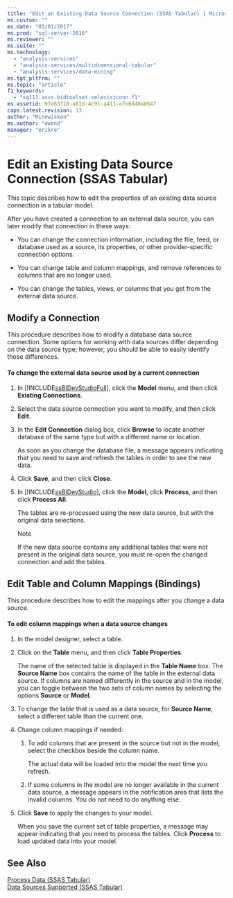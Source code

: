 ```yaml
---
title: "Edit an Existing Data Source Connection (SSAS Tabular) | Microsoft Docs"
ms.custom: ""
ms.date: "03/01/2017"
ms.prod: "sql-server-2016"
ms.reviewer: ""
ms.suite: ""
ms.technology: 
  - "analysis-services"
  - "analysis-services/multidimensional-tabular"
  - "analysis-services/data-mining"
ms.tgt_pltfrm: ""
ms.topic: "article"
f1_keywords: 
  - "sql13.asvs.bidtoolset.selexistconn.f1"
ms.assetid: 97e63f18-a01d-4c91-a411-e7e6d40a0647
caps.latest.revision: 13
author: "Minewiskan"
ms.author: "owend"
manager: "erikre"
---
```

# Edit an Existing Data Source Connection (SSAS Tabular)
  This topic describes how to edit the properties of an existing data source connection in a tabular model.  
  
 After you have created a connection to an external data source, you can later modify that connection in these ways:  
  
-   You can change the connection information, including the file, feed, or database used as a source, its properties, or other provider-specific connection options.  
  
-   You can change table and column mappings, and remove references to columns that are no longer used.  
  
-   You can change the tables, views, or columns that you get from the external data source.  
  
## Modify a Connection  
 This procedure describes how to modify a database data source connection. Some options for working with data sources differ depending on the data source type; however, you should be able to easily identify those differences.  
  
#### To change the external data source used by a current connection  
  
1.  In [!INCLUDE[ssBIDevStudioFull](../../includes/ssbidevstudiofull-md.md)], click the **Model** menu, and then click **Existing Connections**.  
  
2.  Select the data source connection you want to modify, and then click **Edit**.  
  
3.  In the **Edit Connection** dialog box, click **Browse** to locate another database of the same type but with a different name or location.  
  
     As soon as you change the database file, a message appears indicating that you need to save and refresh the tables in order to see the new data.  
  
4.  Click **Save**, and then click **Close**.  
  
5.  In [!INCLUDE[ssBIDevStudio](../../includes/ssbidevstudio-md.md)], click the **Model**, click **Process**, and then click **Process All**.  
  
     The tables are re-processed using the new data source, but with the original data selections.  
  
    > [!NOTE]  
    >  If the new data source contains any additional tables that were not present in the original data source, you must re-open the changed connection and add the tables.  
  
## Edit Table and Column Mappings (Bindings)  
 This procedure describes how to edit the mappings after you change a data source.  
  
#### To edit column mappings when a data source changes  
  
1.  In the model designer, select a table.  
  
2.  Click on the **Table** menu, and then click **Table Properties**.  
  
     The name of the selected table is displayed in the **Table Name** box. The **Source Name** box contains the name of the table in the external data source. If columns are named differently in the source and in the model, you can toggle between the two sets of column names by selecting the options **Source** or **Model**.  
  
3.  To change the table that is used as a data source, for **Source Name**, select a different table than the current one.  
  
4.  Change column mappings if needed:  
  
    1.  To add columns that are present in the source but not in the model, select the checkbox beside the column name.  
  
         The actual data will be loaded into the model the next time you refresh.  
  
    2.  If some columns in the model are no longer available in the current data source, a message appears in the notification area that lists the invalid columns. You do not need to do anything else.  
  
5.  Click **Save** to apply the changes to your model.  
  
     When you save the current set of table properties, a message may appear indicating that you need to process the tables. Click **Process** to load updated data into your model.  
  
## See Also  
 [Process Data &#40;SSAS Tabular&#41;](../../analysis-services/tabular-models/process-data-ssas-tabular.md)   
 [Data Sources Supported &#40;SSAS Tabular&#41;](../../analysis-services/tabular-models/data-sources-supported-ssas-tabular.md)  
  
  